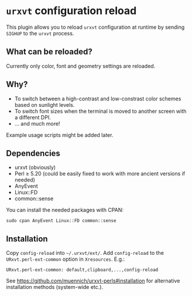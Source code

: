 # `urxvt` configuration reload

This plugin allows you to reload `urxvt` configuration at runtime
by sending `SIGHUP` to the `urxvt` process.

## What can be reloaded?

Currently only color, font and geometry settings are reloaded.

## Why?

  * To switch between a high-contrast and low-constrast color
    schemes based on sunlight levels.
  * To switch font sizes when the terminal is moved to
    another screen with a different DPI.
  * ... and much more!

Example usage scripts might be added later.

## Dependencies

  * urxvt (obviously)
  * Perl ≥ 5.20 (could be easily fixed to work with more ancient
    versions if needed)
  * AnyEvent
  * Linux::FD
  * common::sense

You can install the needed packages with CPAN:

    sudo cpan AnyEvent Linux::FD common::sense

## Installation

Copy `config-reload` into `~/.urxvt/ext/`. Add `config-reload` to the
`URxvt.perl-ext-common` option in `Xresources`. E.g.:

    URxvt.perl-ext-common: default,clipboard,...,config-reload

See https://github.com/muennich/urxvt-perls#installation for alternative
installation methods (system-wide etc.).
